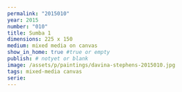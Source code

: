 ```yaml
---
permalink: "2015010"
year: 2015
number: "010"
title: Sumba 1
dimensions: 225 x 150
medium: mixed media on canvas
show_in_home: true #true or empty
publish: # notyet or blank
image: /assets/p/paintings/davina-stephens-2015010.jpg
tags: mixed-media canvas
serie:
---
```

